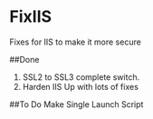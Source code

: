 # FixIIS
Fixes for IIS to make it more secure

##Done
1. SSL2 to SSL3 complete switch.
2. Harden IIS Up with lots of fixes

##To Do
Make Single Launch Script
